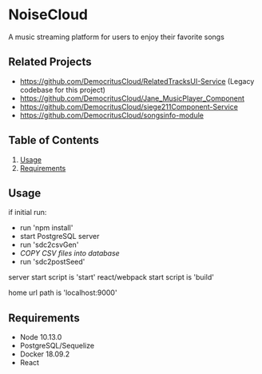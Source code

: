 # NoiseCloud

A music streaming platform for users to enjoy their favorite songs

## Related Projects
  
  - https://github.com/DemocritusCloud/RelatedTracksUI-Service (Legacy codebase for this project)
  - https://github.com/DemocritusCloud/Jane_MusicPlayer_Component
  - https://github.com/DemocritusCloud/siege211Component-Service
  - https://github.com/DemocritusCloud/songsinfo-module

## Table of Contents

1. [Usage](#Usage)
1. [Requirements](#requirements)

## Usage

if initial run:

  - run 'npm install'
  - start PostgreSQL server
  - run 'sdc2csvGen'
  - *COPY CSV files into database*
  - run 'sdc2postSeed'

server start script is 'start'
react/webpack start script is 'build'

home url path is 'localhost:9000'

## Requirements

- Node 10.13.0
- PostgreSQL/Sequelize
- Docker 18.09.2
- React

